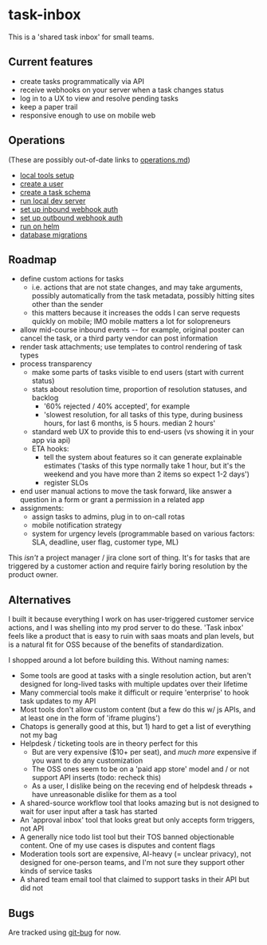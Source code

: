# task-inbox

This is a 'shared task inbox' for small teams.

## Current features

- create tasks programmatically via API
- receive webhooks on your server when a task changes status
- log in to a UX to view and resolve pending tasks
- keep a paper trail
- responsive enough to use on mobile web

## Operations

(These are possibly out-of-date links to [operations.md](./operations.md))

- [local tools setup](./operations.md#local-tools-setup)
- [create a user](./operations.md#create-user)
- [create a task schema](./operations.md#task-schema)
- [run local dev server](./operations.md#dev-server)
- [set up inbound webhook auth](./operations.md#inbound-auth)
- [set up outbound webhook auth](./operations.md#outbound-auth)
- [run on helm](./operations.md#run-helm)
- [database migrations](./operations.md#db-migrations)

## Roadmap

- define custom actions for tasks
  - i.e. actions that are not state changes, and may take arguments, possibly automatically from the task metadata, possibly hitting sites other than the sender
  - this matters because it increases the odds I can serve requests quickly on mobile; IMO mobile matters a lot for solopreneurs
- allow mid-course inbound events -- for example, original poster can cancel the task, or a third party vendor can post information
- render task attachments; use templates to control rendering of task types
- process transparency
  - make some parts of tasks visible to end users (start with current status)
  - stats about resolution time, proportion of resolution statuses, and backlog
    - '60% rejected / 40% accepted', for example
    - 'slowest resolution, for all tasks of this type, during business hours, for last 6 months, is 5 hours. median 2 hours'
  - standard web UX to provide this to end-users (vs showing it in your app via api)
  - ETA hooks:
    - tell the system about features so it can generate explainable estimates ('tasks of this type normally take 1 hour, but it's the weekend and you have more than 2 items so expect 1-2 days')
    - register SLOs
- end user manual actions to move the task forward, like answer a question in a form or grant a permission in a related app
- assignments:
  - assign tasks to admins, plug in to on-call rotas
  - mobile notification strategy
  - system for urgency levels (programmable based on various factors: SLA, deadline, user flag, customer type, ML)

This *isn't* a project manager / jira clone sort of thing. It's for tasks that are triggered by a customer action and require fairly boring resolution by the product owner.

## Alternatives

I built it because everything I work on has user-triggered customer service actions, and I was shelling into my prod server to do these. 'Task inbox' feels like a product that is easy to ruin with saas moats and plan levels, but is a natural fit for OSS because of the benefits of standardization.

I shopped around a lot before building this. Without naming names:

- Some tools are good at tasks with a single resolution action, but aren't designed for long-lived tasks with multiple updates over their lifetime
- Many commercial tools make it difficult or require 'enterprise' to hook task updates to my API
- Most tools don't allow custom content (but a few do this w/ js APIs, and at least one in the form of 'iframe plugins')
- Chatops is generally good at this, but 1) hard to get a list of everything not my bag
- Helpdesk / ticketing tools are in theory perfect for this
  - But are very expensive ($10+ per seat), and *much more* expensive if you want to do any customization
  - The OSS ones seem to be on a 'paid app store' model and / or not support API inserts (todo: recheck this)
  - As a user, I dislike being on the receving end of helpdesk threads + have unreasonable dislike for them as a tool
- A shared-source workflow tool that looks amazing but is not designed to wait for user input after a task has started
- An 'approval inbox' tool that looks great but only accepts form triggers, not API
- A generally nice todo list tool but their TOS banned objectionable content. One of my use cases is disputes and content flags
- Moderation tools sort are expensive, AI-heavy (= unclear privacy), not designed for one-person teams, and I'm not sure they support other kinds of service tasks
- A shared team email tool that claimed to support tasks in their API but did not

## Bugs

Are tracked using [git-bug](https://github.com/MichaelMure/git-bug) for now.
